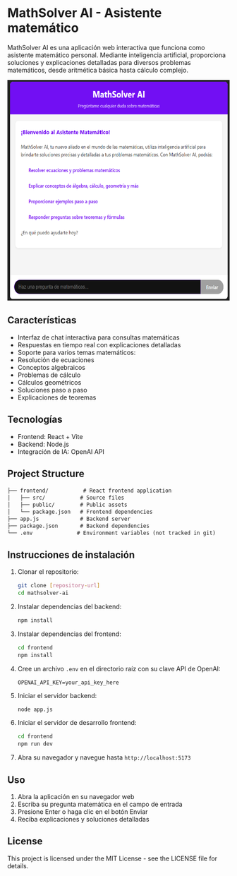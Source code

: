 # MathSolver AI - Asistente matemático

MathSolver AI es una aplicación web interactiva que funciona como asistente matemático personal. Mediante inteligencia artificial, proporciona soluciones y explicaciones detalladas para diversos problemas matemáticos, desde aritmética básica hasta cálculo complejo.

<img src="https://github.com/lozadandres/MathSolver_AI/blob/master/frontend/public/Captura%201.png" width="100%" height="500" alt="App"/>

## Características

- Interfaz de chat interactiva para consultas matemáticas
- Respuestas en tiempo real con explicaciones detalladas
- Soporte para varios temas matemáticos:
- Resolución de ecuaciones
- Conceptos algebraicos
- Problemas de cálculo
- Cálculos geométricos
- Soluciones paso a paso
- Explicaciones de teoremas

## Tecnologías

- Frontend: React + Vite
- Backend: Node.js
- Integración de IA: OpenAI API

## Project Structure

```
├── frontend/           # React frontend application
│   ├── src/           # Source files
│   ├── public/        # Public assets
│   └── package.json   # Frontend dependencies
├── app.js             # Backend server
├── package.json       # Backend dependencies
└── .env              # Environment variables (not tracked in git)
```

## Instrucciones de instalación

1. Clonar el repositorio:
   ```bash
   git clone [repository-url]
   cd mathsolver-ai
   ```

2. Instalar dependencias del backend:
   ```bash
   npm install
   ```

3. Instalar dependencias del frontend:
   ```bash
   cd frontend
   npm install
   ```

4. Cree un archivo `.env` en el directorio raíz con su clave API de OpenAI:
   ```
   OPENAI_API_KEY=your_api_key_here
   ```

5. Iniciar el servidor backend:
   ```bash
   node app.js
   ```

6. Iniciar el servidor de desarrollo frontend:
   ```bash
   cd frontend
   npm run dev
   ```

7. Abra su navegador y navegue hasta `http://localhost:5173`

## Uso

1. Abra la aplicación en su navegador web
2. Escriba su pregunta matemática en el campo de entrada
3. Presione Enter o haga clic en el botón Enviar
4. Reciba explicaciones y soluciones detalladas

## License

This project is licensed under the MIT License - see the LICENSE file for details.
